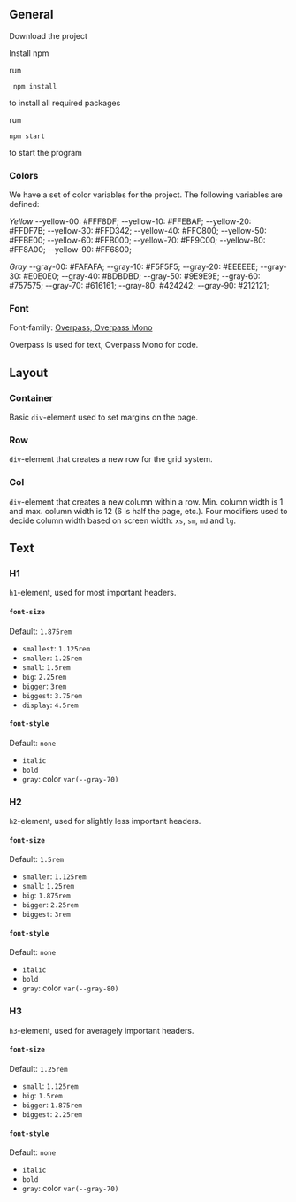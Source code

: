 ## General
 Download the project

 Install npm

 run 
 ```shell
  npm install
```
to install all required packages

 run 
 ```shell
 npm start
 ```
 to start the program

### Colors
We have a set of color variables for the project. The following variables are defined:

*Yellow*
--yellow-00: #FFF8DF;
--yellow-10: #FFEBAF;
--yellow-20: #FFDF7B;
--yellow-30: #FFD342;
--yellow-40: #FFC800;
--yellow-50: #FFBE00;
--yellow-60: #FFB000;
--yellow-70: #FF9C00;
--yellow-80: #FF8A00;
--yellow-90: #FF6800;

*Gray*
--gray-00: #FAFAFA;
--gray-10: #F5F5F5;
--gray-20: #EEEEEE;
--gray-30: #E0E0E0;
--gray-40: #BDBDBD;
--gray-50: #9E9E9E;
--gray-60: #757575;
--gray-70: #616161;
--gray-80: #424242;
--gray-90: #212121;

### Font
Font-family: [Overpass, Overpass Mono](https://delvefonts.com/fonts/overpass)

Overpass is used for text, Overpass Mono for code.

## Layout

### Container
Basic `div`-element used to set margins on the page.

### Row
`div`-element that creates a new row for the grid system.

### Col
`div`-element that creates a new column within a row. Min. column width is 1 and max. column width is 12 (6 is half the page, etc.). Four modifiers used to decide column width based on screen width: `xs`, `sm`, `md` and `lg`.

## Text

### H1
`h1`-element, used for most important headers.

#### `font-size`
Default: `1.875rem`
- `smallest`: `1.125rem`
- `smaller`: `1.25rem`
- `small`: `1.5rem`
- `big`: `2.25rem`
- `bigger`: `3rem`
- `biggest`: `3.75rem`
- `display`: `4.5rem`

#### `font-style`
Default: `none`
- `italic`
- `bold`
- `gray`: color `var(--gray-70)`


### H2
`h2`-element, used for slightly less important headers.

#### `font-size`
Default: `1.5rem`
- `smaller`: `1.125rem`
- `small`: `1.25rem`
- `big`: `1.875rem`
- `bigger`: `2.25rem`
- `biggest`: `3rem`

#### `font-style`
Default: `none`
- `italic`
- `bold`
- `gray`: color `var(--gray-80)`


### H3
`h3`-element, used for averagely important headers.

#### `font-size`
Default: `1.25rem`
- `small`: `1.125rem`
- `big`: `1.5rem`
- `bigger`: `1.875rem`
- `biggest`: `2.25rem`

#### `font-style`
Default: `none`
- `italic`
- `bold`
- `gray`: color `var(--gray-70)`